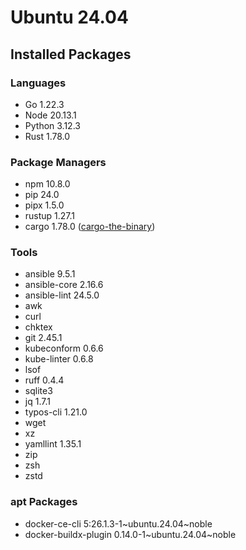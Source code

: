 # Ubuntu 24.04

## Installed Packages

### Languages

- Go 1.22.3
- Node 20.13.1
- Python 3.12.3
- Rust 1.78.0

### Package Managers

- npm 10.8.0
- pip 24.0
- pipx 1.5.0
- rustup 1.27.1
- cargo 1.78.0 ([cargo-the-binary](https://github.com/rust-lang/cargo/blob/master/src/cargo/version.rs))

### Tools

- ansible 9.5.1
- ansible-core 2.16.6
- ansible-lint 24.5.0
- awk
- curl
- chktex
- git 2.45.1
- kubeconform 0.6.6
- kube-linter 0.6.8
- lsof
- ruff 0.4.4
- sqlite3
- jq 1.7.1
- typos-cli 1.21.0
- wget
- xz
- yamllint 1.35.1
- zip
- zsh
- zstd

### apt Packages

- docker-ce-cli 5:26.1.3-1\~ubuntu.24.04\~noble
- docker-buildx-plugin 0.14.0-1\~ubuntu.24.04\~noble
